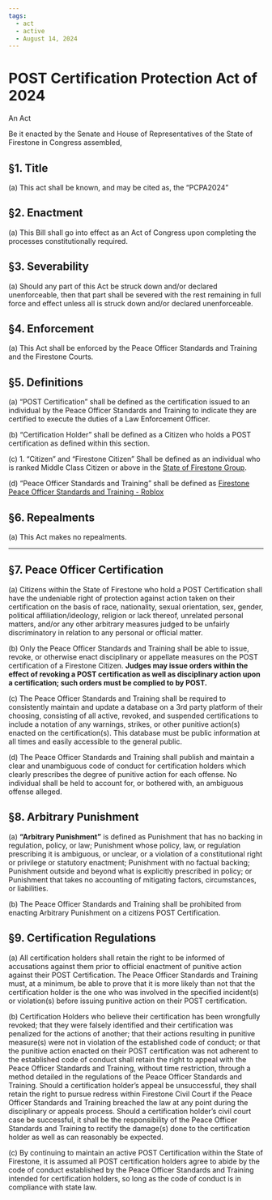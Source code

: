 ```yaml
---
tags:
  - act
  - active
  - August 14, 2024
---
```


# POST Certification Protection Act of 2024

An Act

Be it enacted by the Senate and House of Representatives of the State of Firestone in Congress assembled,

## §1. Title

(a) This act shall be known, and may be cited as, the “PCPA2024”

## §2. Enactment

(a) This Bill shall go into effect as an Act of Congress upon completing the processes
constitutionally required.

## §3. Severability

(a) Should any part of this Act be struck down and/or declared unenforceable, then that part
shall be severed with the rest remaining in full force and effect unless all is struck down and/or
declared unenforceable.

## §4. Enforcement

(a) This Act shall be enforced by the Peace Officer Standards and Training and the Firestone
Courts.

## §5. Definitions

(a) “POST Certification” shall be defined as the certification issued to an individual by the Peace
Officer Standards and Training to indicate they are certified to execute the duties of a Law
Enforcement Officer.

(b) “Certification Holder” shall be defined as a Citizen who holds a POST certification as defined
within this section.

(c) 1. “Citizen” and “Firestone Citizen” Shall be defined as an individual who is ranked Middle
Class Citizen or above in the [State of Firestone Group](https://web.archive.org/web/20240914172952/https://www.roblox.com/groups/2803360/State-of-Firestone#!/about).

(d) “Peace Officer Standards and Training” shall be defined as [Firestone Peace Officer Standards
and Training - Roblox](https://web.archive.org/web/20240919001533/https://www.roblox.com/groups/2808300/Firestone-Peace-Officer-Standards-and-Training#!/about)

## §6. Repealments

(a) This Act makes no repealments.

<hr/>

## §7. Peace Officer Certification

(a) Citizens within the State of Firestone who hold a POST Certification shall have the
undeniable right of protection against action taken on their certification on the basis of race,
nationality, sexual orientation, sex, gender, political affiliation/ideology, religion or lack thereof,
unrelated personal matters, and/or any other arbitrary measures judged to be unfairly
discriminatory in relation to any personal or official matter.

(b) Only the Peace Officer Standards and Training shall be able to issue, revoke, or otherwise
enact disciplinary or appellate measures on the POST certification of a Firestone Citizen. **Judges
may issue orders within the effect of revoking a POST certification as well as disciplinary action
upon a certification; such orders must be complied to by POST.**

(c) The Peace Officer Standards and Training shall be required to consistently maintain and
update a database on a 3rd party platform of their choosing, consisting of all active, revoked, and
suspended certifications to include a notation of any warnings, strikes, or other punitive
action(s) enacted on the certification(s). This database must be public information at all times
and easily accessible to the general public.

(d) The Peace Officer Standards and Training shall publish and maintain a clear and
unambiguous code of conduct for certification holders which clearly prescribes the degree of
punitive action for each offense. No individual shall be held to account for, or bothered with, an
ambiguous offense alleged.

## §8. Arbitrary Punishment

(a) **“Arbitrary Punishment”** is defined as Punishment that has no backing in regulation, policy, or
law; Punishment whose policy, law, or regulation prescribing it is ambiguous, or unclear, or a
violation of a constitutional right or privilege or statutory enactment; Punishment with no factual
backing; Punishment outside and beyond what is explicitly prescribed in policy; or Punishment
that takes no accounting of mitigating factors, circumstances, or liabilities.

(b) The Peace Officer Standards and Training shall be prohibited from enacting Arbitrary
Punishment on a citizens POST Certification.

## §9. Certification Regulations
(a) All certification holders shall retain the right to be informed of accusations against them prior
to official enactment of punitive action against their POST Certification. The Peace Officer
Standards and Training must, at a minimum, be able to prove that it is more likely than not that
the certification holder is the one who was involved in the specified incident(s) or violation(s)
before issuing punitive action on their POST certification.

(b) Certification Holders who believe their certification has been wrongfully revoked; that they
were falsely identified and their certification was penalized for the actions of another; that their
actions resulting in punitive measure(s) were not in violation of the established code of conduct;
or that the punitive action enacted on their POST certification was not adherent to the
established code of conduct shall retain the right to appeal with the Peace Officer Standards and
Training, without time restriction, through a method detailed in the regulations of the Peace
Officer Standards and Training. Should a certification holder’s appeal be unsuccessful, they shall
retain the right to pursue redress within Firestone Civil Court if the Peace Officer Standards and
Training breached the law at any point during the disciplinary or appeals process. Should a
certification holder’s civil court case be successful, it shall be the responsibility of the Peace
Officer Standards and Training to rectify the damage(s) done to the certification holder as well as
can reasonably be expected.

(c) By continuing to maintain an active POST Certification within the State of Firestone, it is
assumed all POST certification holders agree to abide by the code of conduct established by the
Peace Officer Standards and Training intended for certification holders, so long as the code of
conduct is in compliance with state law.